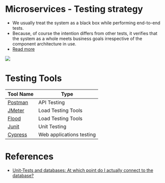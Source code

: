 # Microservices - Testing strategy
- We usually treat the system as a black box while performing end-to-end tests.
- Because, of course the intention differs from other tests, it verifies that the system as a whole meets business goals irrespective of the component architecture in use.
- [Read more](https://www.simform.com/blog/microservice-testing-strategies/)

![](https://www.simform.com/wp-content/uploads/2019/09/imgpsh_mobile_save2.webp)

# Testing Tools

| Tool Name                                                                       | Type                     |
|---------------------------------------------------------------------------------|--------------------------|
| [Postman](Postman.md)                                                           | API Testing              |
| [JMeter](https://jmeter.apache.org)                                             | Load Testing Tools       |
| [Flood](https://www.flood.io)                                                   | Load Testing Tools       |
| [Junit](https://github.com/Anshul619/Java-SpringBoot/blob/main/JUnitTesting.md) | Unit Testing             |
| [Cypress](https://www.cypress.io/)                                              | Web applications testing |

# References
- [Unit-Tests and databases: At which point do I actually connect to the database?](https://softwareengineering.stackexchange.com/questions/206539/unit-tests-and-databases-at-which-point-do-i-actually-connect-to-the-database)